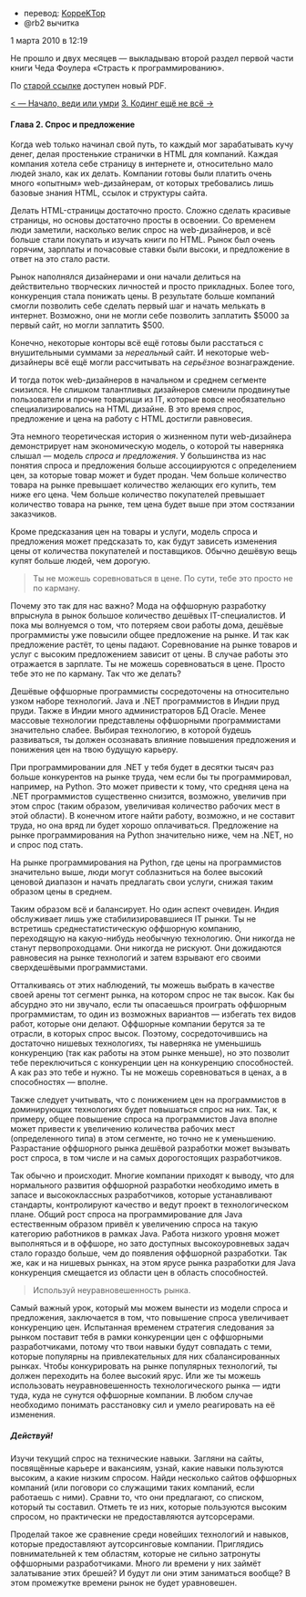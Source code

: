 - перевод: [KoppeKTop](http://habrahabr.ru/users/KoppeKTop/)
- @rb2 вычитка



1 марта 2010 в 12:19

Не прошло и двух месяцев — выкладываю второй раздел первой части книги
Чеда Фоулера «Страсть к программированию».

По [старой ссылке](http://dl.dropbox.com/u/1930402/TPP.pdf)
доступен новый PDF.

[\< — Начало, веди или умри](http://koppektop.habrahabr.ru/blog/80282/)
[3. Кодинг ещё не всё -\>](http://koppektop.habrahabr.ru/blog/86590/)


#### Глава 2. Спрос и предложение

Когда web только начинал свой путь, то каждый мог зарабатывать кучу
денег, делая простенькие странички в HTML для компаний. Каждая компания
хотела себе страницу в интернете и, относительно мало людей знало, как их
делать. Компании готовы были платить очень много «опытным»
web-дизайнерам, от которых требовались лишь базовые знания HTML, ссылок
и структуры сайта.

Делать HTML-страницы достаточно просто. Сложно сделать красивые
страницы, но основы достаточно просты в освоении. Со временем люди
заметили, насколько велик спрос на web-дизайнеров, и всё больше стали
покупать и изучать книги по HTML. Рынок был очень горячим, зарплаты и
почасовые ставки были высоки, и предложение в ответ на это стало расти.

Рынок наполнялся дизайнерами и они начали делиться на действительно
творческих личностей и просто прикладных. Более того, конкуренция стала
понижать цены. В результате больше компаний смогли позволить себе
сделать первый шаг и начать мелькать в интернет. Возможно, они не могли
себе позволить заплатить $5000 за первый сайт, но могли заплатить
$500.

Конечно, некоторые конторы всё ещё готовы были расстаться с
внушительными суммами за *нереальный* сайт. И некоторые web-дизайнеры
всё ещё могли рассчитывать на *серьёзное* вознаграждение.

И тогда поток web-дизайнеров в начальном и среднем сегменте снизился.
Не слишком талантливых дизайнеров сменили продвинутые пользователи и
прочие товарищи из IT, которые вовсе необязательно специализировались на
HTML дизайне. В это время спрос, предложение и цена на работу с HTML
достигли равновесия.

Эта немного теоретическая история о жизненном пути web-дизайнера
демонстрирует нам экономическую модель, о которой ты наверняка слышал —
модель *спроса и предложения*. У большинства из нас понятия спроса и
предложения больше ассоциируются с определением цен, за которые товар
может и будет продан. Чем больше количество товара на рынке превышает
количество желающих его купить, тем ниже его цена. Чем больше количество
покупателей превышает количество товара на рынке, тем цена будет выше
при этом состязании заказчиков.

Кроме предсказания цен на товары и услуги, модель спроса и предложения
может предсказать то, как будут зависеть изменения цены от количества
покупателей и поставщиков. Обычно дешёвую вещь купят больше людей, чем
дорогую.

> Ты не можешь соревноваться в цене. По сути, тебе это просто не по
> карману.



Почему это так для нас важно? Мода на оффшорную разработку впрыснула в
рынок большое количество дешёвых IT-специалистов. И пока мы волнуемся о
том, что потеряем свои работы дома, дешёвые программисты уже повысили
общее предложение на рынке. И так как предложение растёт, то цены
падают. Соревнование на рынке товаров и услуг с высоким предложением
зависит от цены. В случае работы это отражается в зарплате. Ты не можешь
соревноваться в цене. Просто тебе это не по карману. Так что же делать?

Дешёвые оффшорные программисты сосредоточены на относительно узком
наборе технологий. Java и .NET программистов в Индии пруд пруди. Также
в Индии много администраторов БД Oracle. Менее массовые технологии
представлены оффшорными программистами значительно слабее. Выбирая
технологию, в которой будешь развиваться, ты должен осознавать влияние
повышения предложения и понижения цен на твою будущую карьеру.

При программировании для .NET у тебя будет в десятки тысяч раз больше
конкурентов на рынке труда, чем если бы ты программировал, например, на
Python. Это может привести к тому, что средняя цена на .NET
программистов существенно снизится, возможно, увеличив при этом спрос
(таким образом, увеличивая количество рабочих мест в этой области). В
конечном итоге найти работу, возможно, и не составит труда, но она вряд ли
будет хорошо оплачиваться. Предложение на рынке программирования на
Python значительно ниже, чем на .NET, но и спрос под стать.

На рынке программирования на Python, где цены на программистов
значительно выше, люди могут соблазниться на более высокий ценовой
диапазон и начать предлагать свои услуги, снижая таким образом цены в
среднем.

Таким образом всё и балансирует. Но один аспект очевиден. Индия
обслуживает лишь уже стабилизировавшиеся IT рынки. Ты не встретишь
среднестатистическую оффшорную компанию, переходящую на какую-нибудь
необычную технологию. Они никогда не станут первопроходцами. Они никогда
не рискуют. Они дожидаются равновесия на рынке технологий и затем
взрывают его своими сверхдешёвыми программистами.

Отталкиваясь от этих наблюдений, ты можешь выбрать в качестве своей
арены тот сегмент рынка, на котором спрос не так высок. Как бы абсурдно
это ни звучало, если ты опасаешься проиграть оффшорным программистам, то
один из возможных вариантов — избегать тех видов работ, которые они
делают. Оффшорные компании берутся за те отрасли, в которых спрос высок.
Поэтому, сосредоточившись на достаточно нишевых технологиях, ты наверняка
не уменьшишь конкуренцию (так как работы на этом рынке меньше), но это
позволит тебе переключиться с конкуренции цен на конкуренцию
способностей. А как раз это тебе и нужно. Ты не можешь соревноваться в
ценах, а в способностях — вполне.

Также следует учитывать, что с понижением цен на программистов в
доминирующих технологиях будет повышаться спрос на них. Так, к примеру,
общее повышение спроса на программистов Java вполне может привести к
увеличению количества рабочих мест (определенного типа) в этом сегменте,
но точно не к уменьшению. Разрастание оффшорного рынка дешёвой
разработки может вызывать рост спроса, в том числе и на самых
дорогостоящих разработчиков.

Так обычно и происходит. Многие компании приходят к выводу, что для
нормального развития оффшорной разработки необходимо иметь в запасе и
высококлассных разработчиков, которые устанавливают стандарты,
контролируют качество и ведут проект в технологическом плане. Общий рост
спроса на программирование для Java естественным образом привёл к
увеличению спроса на такую категорию работников в рамках Java. Работа
низкого уровня может выполняться и в оффшоре, но зато доступных
высокоуровневых задач стало гораздо больше, чем до появления оффшорной
разработки. Так же, как и на нишевых рынках, на этом ярусе рынка
разработки для Java конкуренция смещается из области цен в область
способностей.

> Используй неуравновешенность рынка.

Самый важный урок, который мы можем вынести из модели спроса и
предложения, заключается в том, что повышение спроса увеличивает
конкуренцию цен. Испытанная временем стратегия следования за рынком
поставит тебя в рамки конкуренции цен с оффшорными разработчиками,
потому что твои навыки будут совпадать с теми, которые популярны на
привлекательных для них сбалансированных рынках. Чтобы конкурировать на
рынке популярных технологий, ты должен переходить на более высокий ярус.
Или же ты можешь использовать неуравновешенность технологического
рынка — идти туда, куда не сунутся оффшорные компании. В любом случае
необходимо понимать расстановку сил и умело реагировать на её
изменения.

##### Действуй!

Изучи текущий спрос на технические навыки. Загляни на сайты,
посвящённые карьере и вакансиям, узнай, какие навыки пользуются высоким,
а какие низким спросом. Найди несколько сайтов оффшорных компаний (или
поговори со служащими таких компаний, если работаешь с ними). Сравни
то, что они предлагают, со списком, который ты составил. Отметь те из
них, которые пользуются высоким спросом, но практически не
предоставляются аутсорсерами.

Проделай такое же сравнение среди новейших технологий и навыков,
которые предоставляют аутсорсинговые компании. Приглядись повнимательней
к тем областям, которые не сильно затронуты оффшорными разработчиками.
Много ли времени у них займёт залатывание этих брешей? И будут ли они
этим заниматься вообще? В этом промежутке времени рынок не будет
уравновешен.
